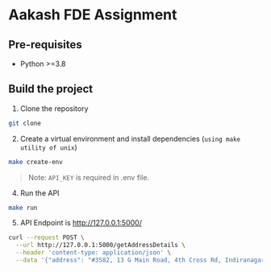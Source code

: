 # Aakash FDE Assignment

## Pre-requisites

- Python >=3.8

## Build the project

1. Clone the repository

```bash
git clone 
```

2. Create a virtual environment and install dependencies (`using make utility of unix`)

```bash
make create-env
```

> Note: `API_KEY` is required in .env file.

4. Run the API

```bash
make run
```

5. API Endpoint is http://127.0.0.1:5000/

```bash
curl --request POST \
  --url http://127.0.0.1:5000/getAddressDetails \
  --header 'content-type: application/json' \
  --data '{"address": "#3582, 13 G Main Road, 4th Cross Rd, Indiranagar,Bengaluru,Karnataka 560008","output_format": "json"}'
```
